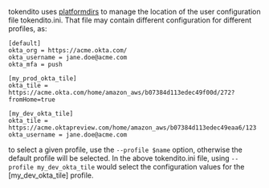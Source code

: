 tokendito uses [platformdirs](https://github.com/platformdirs/platformdirs) to manage the location of the user configuration file tokendito.ini. That file may contain different configuration for different profiles, as:
```
[default]
okta_org = https://acme.okta.com/
okta_username = jane.doe@acme.com
okta_mfa = push

[my_prod_okta_tile]
okta_tile = https://acme.okta.com/home/amazon_aws/b07384d113edec49f00d/272?fromHome=true

[my_dev_okta_tile]
okta_tile = https://acme.oktapreview.com/home/amazon_aws/b07384d113edec49eaa6/123
okta_username = jane.doe@acme.com
```
to select a given profile, use the `--profile $name` option, otherwise the default profile will be selected. In the above tokendito.ini file, using `--profile my_dev_okta_tile` would select the configuration values for the [my_dev_okta_tile] profile.
